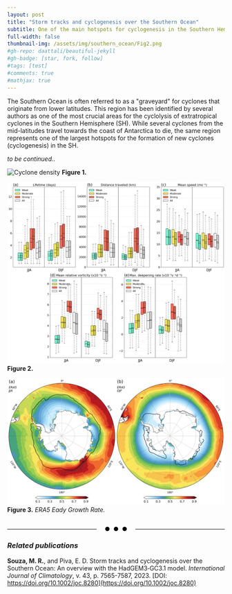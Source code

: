 ```yaml
---
layout: post
title: "Storm tracks and cyclogenesis over the Southern Ocean"
subtitle: One of the main hotspots for cyclogenesis in the Southern Hemisphere is right near Antarctica
full-width: false
thumbnail-img: /assets/img/southern_ocean/Fig2.png
#gh-repo: daattali/beautiful-jekyll
#gh-badge: [star, fork, follow]
#tags: [test]
#comments: true
#mathjax: true
---
```


The Southern Ocean is often referred to as a "graveyard" for cyclones that originate from lower latitudes. This region has been identified by several authors as one of the most crucial areas for the cyclolysis of extratropical cyclones in the Southern Hemisphere (SH). While several cyclones from the mid-latitudes travel towards the coast of Antarctica to die, the same region represents one of the largest hotspots for the formation of new cyclones (cyclogenesis) in the SH.

_to be continued.._

![Cyclone density](/assets/img/southern_ocean/Fig8.png)
**Figure 1.**

![Cyclone density](/assets/img/southern_ocean/Fig2.png)
**Figure 2.**

![Cyclone density](/assets/img/southern_ocean/egr_era5.png)
**Figure 3.** *ERA5 Eady Growth Rate.*

<br>
<div style="display: flex; justify-content: center; align-items: center;">
    <div style="flex-grow: 1; height:1px; background:black;"></div>
    <section style="margin: 0 15px; display: flex; align-items: center; justify-content: space-between;">
        <div style="width: 10px; height: 10px; background: #000000; border-radius: 50%; margin: 0 5px;"></div>
        <div style="width: 10px; height: 10px; background: #000000; border-radius: 50%; margin: 0 5px;"></div>
        <div style="width: 10px; height: 10px; background: #000000; border-radius: 50%; margin: 0 5px;"></div>
    </section>
    <div style="flex-grow: 1; height:1px; background:black;"></div>
</div>

### *Related publications*
**Souza, M. R.**, and Piva, E. D. Storm tracks and cyclogenesis over the Southern Ocean: An overview with the HadGEM3‐GC3.1 model. _International Journal of Climatology_, v. 43, p. 7565-7587, 2023. [DOI: https://doi.org/10.1002/joc.8280](https://doi.org/10.1002/joc.8280)

<!--
{: .box-success}
This is a demo post to show you how to write blog posts with markdown.  I strongly encourage you to [take 5 minutes to learn how to write in markdown](https://markdowntutorial.com/) - it'll teach you how to transform regular text into bold/italics/tables/etc.<br/>I also encourage you to look at the [code that created this post](https://raw.githubusercontent.com/daattali/beautiful-jekyll/master/_posts/2020-02-28-sample-markdown.md) to learn some more advanced tips about using markdown in Beautiful Jekyll.



**Here is some bold text**

## Here is a secondary heading

[This is a link to a different site](https://deanattali.com/) and [this is a link to a section inside this page](#local-urls).

Here's a table:

| Number | Next number | Previous number |
| :------ |:--- | :--- |
| Five | Six | Four |
| Ten | Eleven | Nine |
| Seven | Eight | Six |
| Two | Three | One |

You can use [MathJax](https://www.mathjax.org/) to write LaTeX expressions. For example:
When \\(a \ne 0\\), there are two solutions to \\(ax^2 + bx + c = 0\\) and they are $$x = {-b \pm \sqrt{b^2-4ac} \over 2a}.$$

How about a yummy crepe?

![Crepe](https://beautifuljekyll.com/assets/img/crepe.jpg)

It can also be centered!

![Crepe](https://beautifuljekyll.com/assets/img/crepe.jpg){: .mx-auto.d-block :}

Here's a code chunk:

~~~
var foo = function(x) {
  return(x + 5);
}
foo(3)
~~~

And here is the same code with syntax highlighting:

```javascript
var foo = function(x) {
  return(x + 5);
}
foo(3)
```

And here is the same code yet again but with line numbers:

{% highlight javascript linenos %}
var foo = function(x) {
  return(x + 5);
}
foo(3)
{% endhighlight %}

## Boxes
You can add notification, warning and error boxes like this:

### Notification

{: .box-note}
**Note:** This is a notification box.

### Warning

{: .box-warning}
**Warning:** This is a warning box.

### Error

{: .box-error}
**Error:** This is an error box.

## Local URLs in project sites {#local-urls}

When hosting a *project site* on GitHub Pages (for example, `https://USERNAME.github.io/MyProject`), URLs that begin with `/` and refer to local files may not work correctly due to how the root URL (`/`) is interpreted by GitHub Pages. You can read more about it [in the FAQ](https://beautifuljekyll.com/faq/#links-in-project-page). To demonstrate the issue, the following local image will be broken **if your site is a project site:**

![Crepe](/assets/img/crepe.jpg)

If the above image is broken, then you'll need to follow the instructions [in the FAQ](https://beautifuljekyll.com/faq/#links-in-project-page). Here is proof that it can be fixed:

![Crepe]({{ '/assets/img/crepe.jpg' | relative_url }})

-->
